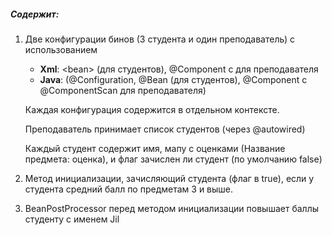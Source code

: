 ##### Содержит:
1. Две конфигурации бинов (3 студента и один преподаватель) с использованием  
   * **Xml**: \<bean> (для студентов), @Component с <components-scan> для
   преподавателя
   * **Java**: (@Configuration, @Bean (для студентов), @Component с @ComponentScan для
   преподавателя)<br>

    Каждая конфигурация содержится в отдельном контексте.

    Преподаватель принимает список студентов (через @autowired)  

      Каждый студент содержит имя, мапу с оценками (Название предмета: оценка), и
  флаг зачислен ли студент (по умолчанию false)
2. Метод инициализации, зачисляющий студента
   (флаг в true), если у студента средний балл по предметам 3 и выше.
3. BeanPostProcessor перед методом инициализации
   повышает баллы студенту с именем Jil